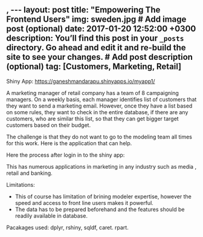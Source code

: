, ---
layout: post
title: "Empowering The Frontend Users"
img: sweden.jpg # Add image post (optional)
date: 2017-01-20 12:52:00 +0300
description: You’ll find this post in your `_posts` directory. Go ahead and edit it and re-build the site to see your changes. # Add post description (optional)
tag: [Customers, Marketing, Retail]
---

Shiny App: https://ganeshmandarapu.shinyapps.io/myapp1/

A marketing manager of retail company has a team of 8 campaigning managers. On a weekly basis, each manager identifies list of customers that they want to send a marketing email. However, once they have a list based on some rules, they want to check in the entire database, if there are any customers, who are similar this list, so that they can get bigger target customers based on their budget. 

The challenge is that they do not want to go to the modeling team all times for this work. Here is the application that can help.

Here the process after login in to the shiny app:


This has numerous applications in marketing in any industry such as media , retail and banking.  


Limitations: 
-	This of course has limitation of brining modeler expertise, however the speed and access to front line users makes it powerful.
-	The data has to be prepared beforehand and  the features should be readily available in database. 

Pacakages used: dplyr, rshiny, sqldf, caret. rpart.

